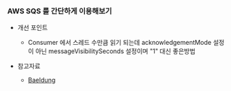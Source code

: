 ### AWS SQS 를 간단하게 이용해보기

* 개선 포인트
    * Consumer 에서 스레드 수만큼 읽기 되는데 acknowledgementMode 설정이 아닌 messageVisibilitySeconds 설정이며 "1" 대신 좋은방법

* 참고자료
    * [Baeldung](https://www.baeldung.com/java-spring-cloud-aws-v3-message-acknowledgement)